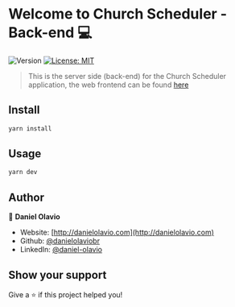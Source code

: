 # Welcome to Church Scheduler - Back-end 💻

![Version](https://img.shields.io/badge/version-1.0.0-blue.svg?cacheSeconds=2592000)
[![License: MIT](https://img.shields.io/badge/License-MIT-yellow.svg)](#)

> This is the server side (back-end) for the Church Scheduler application, the web frontend can be found [here](https://github.com/danielolaviobr/church-scheduler-front-end)

## Install

```sh
yarn install
```

## Usage

```sh
yarn dev
```

## Author

👤 **Daniel Olavio**

- Website: [http://danielolavio.com](http://danielolavio.com)
- Github: [@danielolaviobr](https://github.com/danielolaviobr)
- LinkedIn: [@daniel-olavio](https://linkedin.com/in/daniel-olavio)

## Show your support

Give a ⭐️ if this project helped you!
